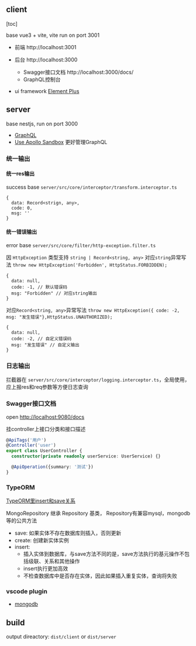 ## client

[toc]

base vue3 + vite, vite run on port 3001

- 前端 http://localhost:3001
- 后台 http://localhost:3000
  - Swagger接口文档 http://localhost:3000/docs/
  - GraphQL控制台 

- ui framework [Element Plus](https://element-plus.org/zh-CN/guide/quickstart.html#%E5%AE%8C%E6%95%B4%E5%BC%95%E5%85%A5)
## server
base nestjs, run on port 3000

- [GraphQL](https://docs.nestjs.com/graphql/quick-start)
- [Use Apollo Sandbox](https://www.apollographql.com/blog/announcement/platform/apollo-sandbox-an-open-graphql-ide-for-local-development/) 更好管理GraphQL

### 统一输出

#### 统一res输出
success base `server/src/core/interceptor/transform.interceptor.ts`
```base
{
  data: Record<strign, any>,
  code: 0,
  msg: ''
}
```

#### 统一错误输出
error base `server/src/core/filter/http-exception.filter.ts`

因 `HttpException` 类型支持 `string | Record<string, any>`
对应`string`异常写法 `throw new HttpException('Forbidden', HttpStatus.FORBIDDEN);`
```base
{
  data: null,
  code: -1, // 默认错误码
  msg: "Forbidden" // 对应string输出
}
```

对应`Record<string, any>`异常写法 `throw new HttpException({ code: -2, msg: "发生错误"},HttpStatus.UNAUTHORIZED);`
```base
{
  data: null,
  code: -2, // 自定义错误码
  msg: "发生错误" // 自定义输出
}
```

### 日志输出
拦截器在 `server/src/core/interceptor/logging.interceptor.ts`，全局使用，应上报res和req参数等方便日志查询

### Swagger接口文档

open [http://localhost:9080/docs](http://localhost:9080/docs)

挂controller上接口分类和接口描述
```ts
@ApiTags('用户')
@Controller('user')
export class UserController {
  constructor(private readonly userService: UserService) {}

  @ApiOperation({summary: '测试'})
}
```

### TypeORM 
[TypeORM里insert和save关系](https://stackoverflow.com/questions/69642819/what-the-difference-between-save-and-insert-when-wanting-to-create-new-record-in)

MongoRepository 继承 Repository 基类， Repository有兼容mysql，mongodb等的公共方法

- save: 如果实体不存在数据库则插入，否则更新
- create: 创建新实体实例
- insert: 
  - 插入实体到数据库，与save方法不同的是，save方法执行的基元操作不包括级联、关系和其他操作
  - insert执行更加高效
  - 不检查数据库中是否存在实体，因此如果插入重复实体，查询将失败
### vscode plugin

- [mongodb](https://marketplace.visualstudio.com/items?itemName=mongodb.mongodb-vscode)

## build
output direactory: `dist/client` or `dist/server`
